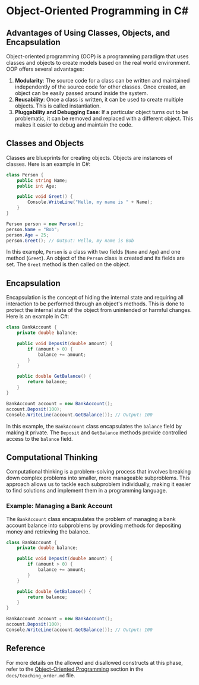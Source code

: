 # Object-Oriented Programming in C#

## Advantages of Using Classes, Objects, and Encapsulation

Object-oriented programming (OOP) is a programming paradigm that uses classes and objects to create models based on the real world environment. OOP offers several advantages:

1. **Modularity**: The source code for a class can be written and maintained independently of the source code for other classes. Once created, an object can be easily passed around inside the system.
2. **Reusability**: Once a class is written, it can be used to create multiple objects. This is called instantiation.
3. **Pluggability and Debugging Ease**: If a particular object turns out to be problematic, it can be removed and replaced with a different object. This makes it easier to debug and maintain the code.

## Classes and Objects

Classes are blueprints for creating objects. Objects are instances of classes. Here is an example in C#:

```csharp
class Person {
    public string Name;
    public int Age;

    public void Greet() {
        Console.WriteLine("Hello, my name is " + Name);
    }
}

Person person = new Person();
person.Name = "Bob";
person.Age = 25;
person.Greet(); // Output: Hello, my name is Bob
```

In this example, `Person` is a class with two fields (`Name` and `Age`) and one method (`Greet`). An object of the `Person` class is created and its fields are set. The `Greet` method is then called on the object.

## Encapsulation

Encapsulation is the concept of hiding the internal state and requiring all interaction to be performed through an object's methods. This is done to protect the internal state of the object from unintended or harmful changes. Here is an example in C#:

```csharp
class BankAccount {
    private double balance;

    public void Deposit(double amount) {
        if (amount > 0) {
            balance += amount;
        }
    }

    public double GetBalance() {
        return balance;
    }
}

BankAccount account = new BankAccount();
account.Deposit(100);
Console.WriteLine(account.GetBalance()); // Output: 100
```

In this example, the `BankAccount` class encapsulates the `balance` field by making it private. The `Deposit` and `GetBalance` methods provide controlled access to the `balance` field.

## Computational Thinking

Computational thinking is a problem-solving process that involves breaking down complex problems into smaller, more manageable subproblems. This approach allows us to tackle each subproblem individually, making it easier to find solutions and implement them in a programming language.

### Example: Managing a Bank Account

The `BankAccount` class encapsulates the problem of managing a bank account balance into subproblems by providing methods for depositing money and retrieving the balance.

```csharp
class BankAccount {
    private double balance;

    public void Deposit(double amount) {
        if (amount > 0) {
            balance += amount;
        }
    }

    public double GetBalance() {
        return balance;
    }
}

BankAccount account = new BankAccount();
account.Deposit(100);
Console.WriteLine(account.GetBalance()); // Output: 100
```

## Reference
For more details on the allowed and disallowed constructs at this phase, refer to the [Object-Oriented Programming](teaching_order.md#object-oriented-programming) section in the `docs/teaching_order.md` file.
